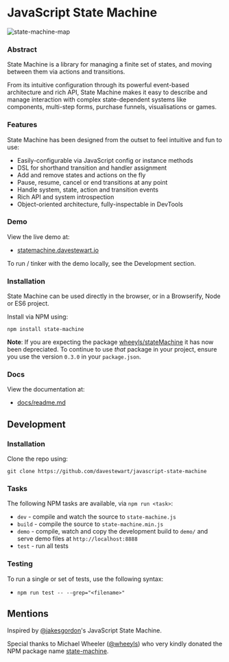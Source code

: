 # JavaScript State Machine

![state-machine-map](https://cloud.githubusercontent.com/assets/132681/20330716/a9446ecc-ab98-11e6-89b7-8c55a5abb46e.gif)

### Abstract

State Machine is a library for managing a finite set of states, and moving between them via actions and transitions.

From its intuitive configuration through its powerful event-based architecture and rich API, State Machine makes it easy to describe and manage interaction with complex state-dependent systems like components, multi-step forms, purchase funnels, visualisations or games.

### Features

State Machine has been designed from the outset to feel intuitive and fun to use:

- Easily-configurable via JavaScript config or instance methods
- DSL for shorthand transition and handler assignment
- Add and remove states and actions on the fly
- Pause, resume, cancel or end transitions at any point
- Handle system, state, action and transition events
- Rich API and system introspection
- Object-oriented architecture, fully-inspectable in DevTools


### Demo

View the live demo at:

- [statemachine.davestewart.io](http://statemachine.davestewart.io)

To run / tinker with the demo locally, see the Development section.

### Installation

State Machine can be used directly in the browser, or in a Browserify, Node or ES6 project.

Install via NPM using:

```
npm install state-machine
```


**Note**: If you are expecting the package [wheeyls/stateMachine](https://github.com/wheeyls/stateMachine) it has now been depreciated.
To continue to use *that* package in your project, ensure you use the version `0.3.0` in your `package.json`.


### Docs

View the documentation at:

- [docs/readme.md](docs/readme.md)


## Development

### Installation

Clone the repo using:

```
git clone https://github.com/davestewart/javascript-state-machine
```

### Tasks

The following NPM tasks are available, via `npm run <task>`:

- `dev` - compile and watch the source to `state-machine.js`
- `build` - compile the source to `state-machine.min.js`
- `demo` - compile, watch and copy the development build to `demo/` and serve demo files at `http://localhost:8888`
- `test` - run all tests


### Testing

To run a single or set of tests, use the following syntax:

- `npm run test -- --grep="<filename>"`


## Mentions

Inspired by [@jakesgordon](https://github.com/jakesgordon/javascript-state-machine/)'s JavaScript State Machine.

Special thanks to Michael Wheeler ([@wheeyls](https://github.com/wheeyls)) who very kindly donated the NPM package name [state-machine](https://www.npmjs.com/package/state-machine).